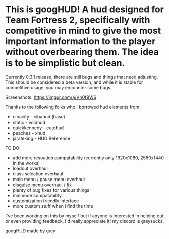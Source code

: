 # This is googHUD! A hud designed for Team Fortress 2, specifically with competitive in mind to give the most important information to the player without overbearing them. The idea is to be simplistic but clean. 

Currently 0.3.1 release, there are still bugs and things that need adjusting. This should be considered a beta version, and while it is stable for competitive usage, you may encounter some bugs. 

Screenshots: https://imgur.com/a/Vn0f9WS


Thanks to the following folks who I borrowed hud elements from:

- cibacity - cibahud (base)
- static - voidhud
- quickkennedy - cutehud
- peaches - xhud
- jarateking - HUD Reference

TO DO:
- add more resoution compatability (currently only 1920x1080, 2560x1440 in the works)
- loadout overhaul
- class selection overhaul
- main menu / pause menu overhaul
- disguise menu overhaul / fix
- plenty of bug fixes for various things
- minmode compatability
- customization friendly interface
- more custom stuff when i find the time

I've been working on this by myself but if anyone is interested in helping out or even providing feedback, I'd really appreciate it! my discord is greysucks.



googHUD made by grey
